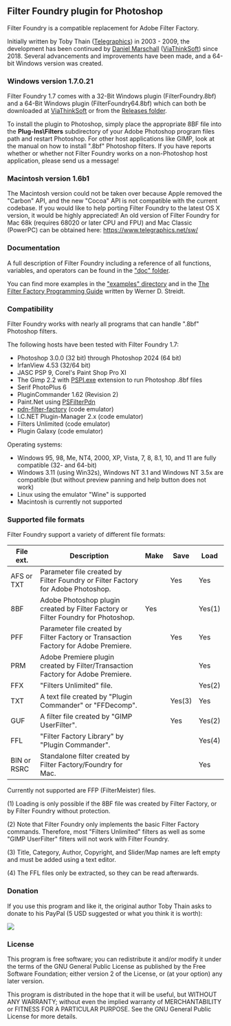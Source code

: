 
## Filter Foundry plugin for Photoshop

Filter Foundry is a compatible replacement for Adobe Filter Factory.

Initially written by Toby Thain ([Telegraphics](https://www.telegraphics.net/sw/)) in 2003 - 2009, the development has been continued by [Daniel Marschall](https://www.daniel-marschall.de/) ([ViaThinkSoft](https://www.viathinksoft.com/)) since 2018. Several advancements and improvements have been made, and a 64-bit Windows version was created.


### Windows version 1.7.0.21

Filter Foundry 1.7 comes with a 32-Bit Windows plugin (FilterFoundry.8bf) and a 64-Bit Windows plugin (FilterFoundry64.8bf) which can both be downloaded at [ViaThinkSoft](https://www.viathinksoft.com/download/249/FilterFoundry.zip) or from the [Releases folder](https://github.com/danielmarschall/filter_foundry/tree/master/releases).

To install the plugin to Photoshop, simply place the appropriate 8BF file into the **Plug-Ins\Filters** subdirectory of your Adobe Photoshop program files path and restart Photoshop. For other host applications like GIMP, look at the manual on how to install ".8bf" Photoshop filters. If you have reports whether or whether not Filter Foundry works on a non-Photoshop host application, please send us a message!


### Macintosh version 1.6b1

The Macintosh version could not be taken over because Apple removed the "Carbon" API, and the new "Cocoa" API is not compatible with the current codebase. If you would like to help porting Filter Foundry to the latest OS X version, it would be highly appreciated! An old version of Filter Foundry for Mac 68k (requires 68020 or later CPU and FPU) and Mac Classic (PowerPC) can be obtained here: https://www.telegraphics.net/sw/


### Documentation

A full description of Filter Foundry including a reference of all functions, variables, and operators can be found in the ["doc" folder](https://github.com/danielmarschall/filter_foundry/blob/master/doc/The%20Filter%20Foundry.pdf).

You can find more examples in the ["examples" directory](https://github.com/danielmarschall/filter_foundry/tree/master/examples) and in the [The Filter Factory Programming Guide](https://thepluginsite.com/knowhow/ffpg/ffpg.htm) written by Werner D. Streidt.


### Compatibility

Filter Foundry works with nearly all programs that can handle ".8bf" Photoshop filters.

The following hosts have been tested with Filter Foundry 1.7:

-   Photoshop 3.0.0 (32 bit) through Photoshop 2024 (64 bit)
-   IrfanView 4.53 (32/64 bit)
-   JASC PSP 9, Corel's Paint Shop Pro XI
-   The Gimp 2.2 with [PSPI.exe](https://www.chip.de/downloads/PSPI-fuer-GIMP_37803068.html) extension to run Photoshop .8bf files
-   Serif PhotoPlus 6
-   PluginCommander 1.62 (Revision 2)
-   Paint.Net using [PSFilterPdn](https://github.com/0xC0000054/PSFilterPdn)
-   [pdn-filter-factory](https://github.com/0xC0000054/pdn-filter-factory) (code emulator)
-   I.C.NET Plugin-Manager 2.x (code emulator)
-   Filters Unlimited (code emulator)
-   Plugin Galaxy (code emulator)

Operating systems:

-   Windows 95, 98, Me, NT4, 2000, XP, Vista, 7, 8, 8.1, 10, and 11 are fully compatible (32- and 64-bit)
-   Windows 3.11 (using Win32s), Windows NT 3.1 and Windows NT 3.5x are compatible (but without preview panning and help button does not work)
-   Linux using the emulator "Wine" is supported
-   Macintosh is currently not supported


### Supported file formats

Filter Foundry support a variety of different file formats:

| File ext.  | Description                                                                        |Make  |Save  |Load  |
|------------|------------------------------------------------------------------------------------|------|------|------|
|AFS or TXT  |Parameter file created by Filter Foundry or Filter Factory for Adobe Photoshop.     |      |Yes   |Yes   |
|8BF         |Adobe Photoshop plugin created by Filter Factory or Filter Foundry for Photoshop.   |Yes   |      |Yes(1)|
|PFF         |Parameter file created by Filter Factory or Transaction Factory for Adobe Premiere. |      |Yes   |Yes   |
|PRM         |Adobe Premiere plugin created by Filter/Transaction Factory for Adobe Premiere.     |      |      |Yes   |
|FFX         |"Filters Unlimited" file.                                                           |      |      |Yes(2)|
|TXT         |A text file created by "Plugin Commander" or "FFDecomp".                            |      |Yes(3)|Yes   |
|GUF         |A filter file created by "GIMP UserFilter".                                         |      |Yes   |Yes(2)|
|FFL         |"Filter Factory Library" by "Plugin Commander".                                     |      |      |Yes(4)|
|BIN or RSRC |Standalone filter created by Filter Factory/Foundry for Mac.                        |      |      |Yes   |

Currently not supported are FFP (FilterMeister) files.

(1) Loading is only possible if the 8BF file was created by Filter Factory, or by Filter Foundry without protection.

(2) Note that Filter Foundry only implements the basic Filter Factory commands. Therefore, most "Filters Unlimited" filters as well as some "GIMP UserFilter" filters will not work with Filter Foundry.

(3) Title, Category, Author, Copyright, and Slider/Map names are left empty and must be added using a text editor.

(4) The FFL files only be extracted, so they can be read afterwards.


### Donation

If you use this program and like it, the original author Toby Thain asks to donate to his PayPal (5 USD suggested or what you think it is worth):

[![](https://www.paypal.com/images/x-click-but04.gif)](https://www.paypal.com/cgi-bin/webscr?cmd=_xclick&business=toby%40telegraphics.com.au&item_name=FilterFoundry+plugin&item_number=filterfoundry&amount=5.00&image_url=http%3A%2F%2Fwww.telegraphics.com.au%2Fimg%2Ftlogo-paypal.gif&no_shipping=1&return=http%3A%2F%2Fwww.telegraphics.com.au%2Fsw%2Fthankyou.html&cn=Message+to+developer&currency_code=USD&tax=0)


### License

This program is free software; you can redistribute it and/or modify it under the terms of the GNU General Public License as published by  the Free Software Foundation; either version 2 of the License, or (at your option) any later version.
 
This program is distributed in the hope that it will be useful, but WITHOUT ANY WARRANTY; without even the implied warranty of MERCHANTABILITY or FITNESS FOR A PARTICULAR PURPOSE.  See the GNU General Public License for more details.
